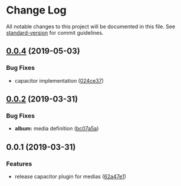 # Change Log

All notable changes to this project will be documented in this file. See [standard-version](https://github.com/conventional-changelog/standard-version) for commit guidelines.

<a name="0.0.4"></a>
## [0.0.4](https://github.com/stewwan/capacitor-media/compare/v0.0.2...v0.0.4) (2019-05-03)


### Bug Fixes

* capacitor implementation ([024ce37](https://github.com/stewwan/capacitor-media/commit/024ce37))



<a name="0.0.2"></a>
## [0.0.2](https://github.com/stewwan/capacitor-media/compare/v0.0.1...v0.0.2) (2019-03-31)


### Bug Fixes

* **album:** media definition ([bc07a5a](https://github.com/stewwan/capacitor-media/commit/bc07a5a))



<a name="0.0.1"></a>
## 0.0.1 (2019-03-31)


### Features

* release capacitor plugin for medias ([62a47e1](https://github.com/stewwan/capacitor-media/commit/62a47e1))
